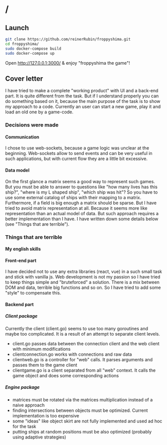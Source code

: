 # /
## Launch

```bash
git clone https://github.com/reinerRubin/froppyshima.git
cd froppyshima/
sudo docker-compose build
sudo docker-compose up
```

Open http://127.0.0.1:3000/ & enjoy "froppyshima the game"!

## Cover letter
I have tried to make a complete "working product" with UI and a back-end part. It is quite different from the task. But if I understand properly you can do something based on it, because the main purpose of the task is to show my approach to a code. Currently an user can start a new game, play it and load an old one by a game-code.

### Decisions were made
#### Communication
I chose to use web-sockets, because a game logic was unclear at the beginning. Web-sockets allow to send events and can be very useful in such applications, but with current flow they are a little bit excessive.

#### Data model
On the first glance a matrix seems a good way to represent such games. But you must be able to answer to questions like "how many lives has this ship?", "where is my L shaped ship", "which ship was hit"? So you have to use some external catalog of ships with their mapping to a matrix. Furthermore, if a field is big enough a matrix should be sparse. But I have tried to avoid matrix representation at all. Because it seems more like representation than an actual model of data. But such approach requires a better implementation than I have. I have written down some details below (see "Things that are terrible").


### Things that are terrible
#### My english skills
#### Front-end part
I have decided not to use any extra libraries (react, vue) in a such small task and stick with vanilla js. Web development is not my passion so I have tried to keep things simple and "bruteforced" a solution. There is a mix between DOM and data, terrible big functions and so on. So I have tried to add some "style" to compensate this.

#### Backend part
##### Client package
Currently the client (client.go) seems to use too many goroutines and maybe too complicated. It is a result of an attempt to separate client levels.
* client.go passes data between the connection client and the web client with minimum modifications
* clientconnection.go works with connections and raw data
* clientweb.go is a controller for "web" calls. It parses arguments and passes them to the game client
* clientgame.go is a client separated from all "web" context. It calls the game object and does some corresponding actions


##### Engine package
* matrices must be rotated via the matrices multiplication instead of a naive approach
* finding intersections between objects must be optimized. Current implementation is too expensive
* some "ideas" like object skirt are not fully implemented and used ad hoc for the task
* putting ships at random positions must be also optimized (probably using adaptive strategies)

